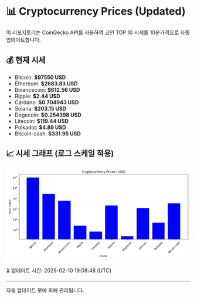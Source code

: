 
# 📊 Cryptocurrency Prices (Updated)

이 리포지토리는 CoinGecko API를 사용하여 코인 TOP 10 시세를 10분가격으로 자동 업데이트합니다.

## 💰 현재 시세
- Bitcoin: **$97550 USD**
- Ethereum: **$2683.83 USD**
- Binancecoin: **$612.56 USD**
- Ripple: **$2.44 USD**
- Cardano: **$0.704943 USD**
- Solana: **$203.15 USD**
- Dogecoin: **$0.254398 USD**
- Litecoin: **$119.44 USD**
- Polkadot: **$4.89 USD**
- Bitcoin-cash: **$331.95 USD**

## 📈 시세 그래프 (로그 스케일 적용)
![Crypto Prices](crypto_prices.png)

⏳ 업데이트 시간: 2025-02-10 19:08:48 (UTC)

---
자동 업데이트 봇에 의해 관리됩니다.
